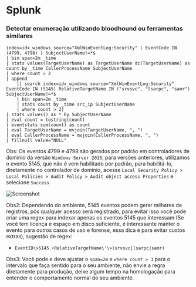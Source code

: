 # Splunk

### Detectar enumeração utilizando bloodhound ou ferramentas similares

```Splunk
index=idx_windows source="XmlWinEventLog:Security" ( EventCode IN (4799, 4798) ) SubjectUserName!=*$ 
| bin span=2m _time 
| stats values(TargetUserName) as TargetUserName dc(TargetUserName) as count by _time CallerProcessName SubjectUserName 
| where count > 2 
| append 
    [| search index=idx_windows source="XmlWinEventLog:Security" EventCode IN (5145) RelativeTargetName IN ("srvsvc", "lsarpc", "samr") SubjectUserName!=*$ 
    | bin span=2m _time 
    | stats count by _time src_ip SubjectUserName 
    | where count > 2] 
| stats values() as * by SubjectUserName 
| eval count = tostring(count) 
| eventstats sum(count) as count 
| eval TargetUserName = mvjoin(TargetUserName, ", ") 
| eval CallerProcessName = mvjoin(CallerProcessName, ", ") 
| fillnull value="NULL"
```

Obs: Os eventos 4799 e 4798 são gerados por padrão em controladores de domínio da versão `Windows Server 2016`, para versões anteriores, utilizamos o evento 5145, que não é vem habilitado por padrão, para habilitá-lo, diretamente no controlador de domínio, acesse `Local Security Policy > Local Policies > Audit Policy > Audit object access Properties` e selecione `Success`

![Screenshot](https://raw.githubusercontent.com/SecurityEveryDay/secday/main/rules/img/AuditObjectAccessSuccess.png)

Obs2: Dependendo do ambiente, 5145 eventos podem gerar milhares de registros, pós qualquer acesso será registrado, para evitar isso você pode criar uma regex para indexar apenas os eventos 5145 que interessam (Se você tem licença e espaço em disco suficiente, é interessante manter o evento para outros casos de uso e forense, essa dica é para evitar custos extras), sugestão de regex:
* `EventID\>5145.+RelativeTargetName\'\>(srvsvc|lsarpc|samr)`

Obs3: Você pode e deve ajustar o `span=2m` e `where count > 3` para o intervalo que faça sentido para o seu ambiente, não envie a regra diretamente para produção, deixe algum tempo na homologação para entender o comportamento normal do seu ambiente.


